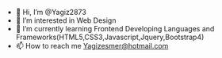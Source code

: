 - 👋 Hi, I’m @Yagiz2873
- 👀 I’m interested in Web Design
- 🌱 I’m currently learning Frontend Developing Languages and Frameworks(HTML5,CSS3,Javascript,Jquery,Bootstrap4)
- 📫 How to reach me Yagizesmer@hotmail.com

<!---
Yagiz2873/Yagiz2873 is a ✨ special ✨ repository because its `README.md` (this file) appears on your GitHub profile.
You can click the Preview link to take a look at your changes.
--->

